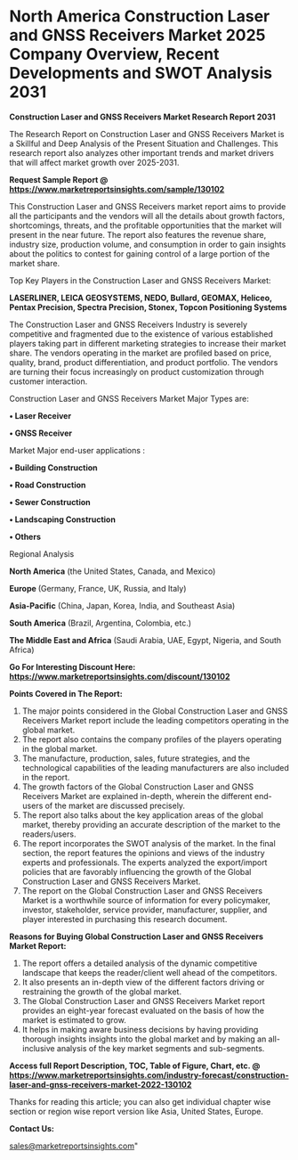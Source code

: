 # North America Construction Laser and GNSS Receivers Market 2025 Company Overview, Recent Developments and SWOT Analysis 2031

<strong>Construction Laser and GNSS Receivers Market Research Report 2031</strong>

The Research Report on Construction Laser and GNSS Receivers Market is a Skillful and Deep Analysis of the Present Situation and Challenges. This research report also analyzes other important trends and market drivers that will affect market growth over 2025-2031.

<strong>Request Sample Report @ <a href=https://www.marketreportsinsights.com/sample/130102>https://www.marketreportsinsights.com/sample/130102</a></strong>

This Construction Laser and GNSS Receivers market report aims to provide all the participants and the vendors will all the details about growth factors, shortcomings, threats, and the profitable opportunities that the market will present in the near future. The report also features the revenue share, industry size, production volume, and consumption in order to gain insights about the politics to contest for gaining control of a large portion of the market share.

Top Key Players in the Construction Laser and GNSS Receivers Market:

<strong>LASERLINER, LEICA GEOSYSTEMS, NEDO, Bullard, GEOMAX, Heliceo, Pentax Precision, Spectra Precision, Stonex, Topcon Positioning Systems</strong>

The Construction Laser and GNSS Receivers Industry is severely competitive and fragmented due to the existence of various established players taking part in different marketing strategies to increase their market share. The vendors operating in the market are profiled based on price, quality, brand, product differentiation, and product portfolio. The vendors are turning their focus increasingly on product customization through customer interaction.

Construction Laser and GNSS Receivers Market Major Types are:

<strong>• Laser Receiver

• GNSS Receiver</strong>

Market Major end-user applications :

<strong>• Building Construction

• Road Construction

• Sewer Construction

• Landscaping Construction

• Others</strong>

Regional Analysis

</u><strong><b>North America</b></strong> (the United States, Canada, and Mexico)

<strong><b>Europe </b></strong>(Germany, France, UK, Russia, and Italy)

<strong><b>Asia-Pacific</b></strong> (China, Japan, Korea, India, and Southeast Asia)

<strong><b>South America</b></strong> (Brazil, Argentina, Colombia, etc.)

<strong><b>The Middle East and Africa</b></strong> (Saudi Arabia, UAE, Egypt, Nigeria, and South Africa)

<strong>Go For Interesting Discount Here: <a href=https://www.marketreportsinsights.com/discount/130102>https://www.marketreportsinsights.com/discount/130102</a></strong>

<strong>Points Covered in The Report:</strong>
<ol>
  <li>The major points considered in the Global Construction Laser and GNSS Receivers Market report include the leading competitors operating in the global market.</li>
  <li>The report also contains the company profiles of the players operating in the global market.</li>
  <li>The manufacture, production, sales, future strategies, and the technological capabilities of the leading manufacturers are also included in the report.</li>
  <li>The growth factors of the Global Construction Laser and GNSS Receivers Market are explained in-depth, wherein the different end-users of the market are discussed precisely.</li>
  <li>The report also talks about the key application areas of the global market, thereby providing an accurate description of the market to the readers/users.</li>
  <li>The report incorporates the SWOT analysis of the market. In the final section, the report features the opinions and views of the industry experts and professionals. The experts analyzed the export/import policies that are favorably influencing the growth of the Global Construction Laser and GNSS Receivers Market.</li>
  <li>The report on the Global Construction Laser and GNSS Receivers Market is a worthwhile source of information for every policymaker, investor, stakeholder, service provider, manufacturer, supplier, and player interested in purchasing this research document.</li>
</ol>
<strong>Reasons for Buying Global Construction Laser and GNSS Receivers Market Report:</strong>

<ol>
  <li>The report offers a detailed analysis of the dynamic competitive landscape that keeps the reader/client well ahead of the competitors.</li>
  <li>It also presents an in-depth view of the different factors driving or restraining the growth of the global market.</li>
  <li>The Global Construction Laser and GNSS Receivers Market report provides an eight-year forecast evaluated on the basis of how the market is estimated to grow.</li>
  <li>It helps in making aware business decisions by having providing thorough insights insights into the global market and by making an all-inclusive analysis of the key market segments and sub-segments.</li>
</ol>
<strong>Access full Report Description, TOC, Table of Figure, Chart, etc. @ <a href=https://www.marketreportsinsights.com/industry-forecast/construction-laser-and-gnss-receivers-market-2022-130102>https://www.marketreportsinsights.com/industry-forecast/construction-laser-and-gnss-receivers-market-2022-130102</a></strong>


Thanks for reading this article; you can also get individual chapter wise section or region wise report version like Asia, United States, Europe.

<strong>Contact Us:</strong>

sales@marketreportsinsights.com"
